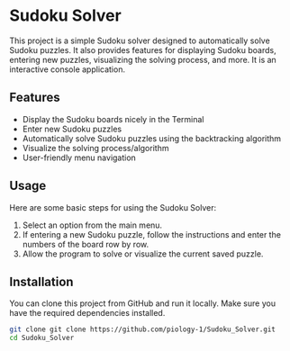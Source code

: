 # Sudoku Solver

This project is a simple Sudoku solver designed to automatically solve Sudoku puzzles. It also provides features for displaying Sudoku boards, entering new puzzles, visualizing the solving process, and more. It is an interactive console application.

## Features

- Display the Sudoku boards nicely in the Terminal
- Enter new Sudoku puzzles
- Automatically solve Sudoku puzzles using the backtracking algorithm
- Visualize the solving process/algorithm
- User-friendly menu navigation

## Usage

Here are some basic steps for using the Sudoku Solver:

1. Select an option from the main menu.
2. If entering a new Sudoku puzzle, follow the instructions and enter the numbers of the board row by row.
3. Allow the program to solve or visualize the current saved puzzle.

## Installation

You can clone this project from GitHub and run it locally. Make sure you have the required dependencies installed.

```bash
git clone git clone https://github.com/piology-1/Sudoku_Solver.git
cd Sudoku_Solver
```
